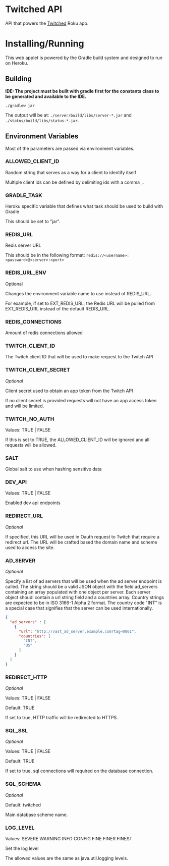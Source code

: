 # Twitched API

API that powers the [Twitched] Roku app.

# Installing/Running

This web applet is powered by the Gradle build system and designed to
 run on Heroku.
 
## Building

**IDE: The project must be built with gradle first for the constants class to be generated and available to the IDE.**

```
./gradlew jar
```

The output will be at: `./server/build/libs/server-*.jar` and `./status/build/libs/status-*.jar`.
 
## Environment Variables

Most of the parameters are passed via environment variables.

### ALLOWED_CLIENT_ID

Random string that serves as a way for a client to identify itself

Multiple client ids can be defined by delimiting ids with a comma `,`.

### GRADLE_TASK

Heroku specific variable that defines what task should be used to build
 with Gradle

This should be set to "jar".
 
### REDIS_URL

Redis server URL

This should be in the following format:
 `redis://<username>:<password>@<server>:<port>`
 
### REDIS_URL_ENV

Optional

Changes the environment variable name to use instead of REDIS_URL.

For example, if set to EXT_REDIS_URL, the Redis URL will be pulled from EXT_REDIS_URL instead of the default REDIS_URL.
 
### REDIS_CONNECTIONS

Amount of redis connections allowed
 
### TWITCH_CLIENT_ID

The Twitch client ID that will be used to make request to the Twitch
 API
 
### TWITCH_CLIENT_SECRET

_Optional_

Client secret used to obtain an app token from the Twitch API

If no client secret is provided requests will not have an app access token and will be limited.

### TWITCH_NO_AUTH

Values: TRUE | FALSE

If this is set to TRUE, the ALLOWED_CLIENT_ID will be ignored and all
 requests will be allowed.
 
### SALT

Global salt to use when hashing sensitive data

### DEV_API

Values: TRUE | FALSE

Enabled dev api endpoints

### REDIRECT_URL

_Optional_

If specified, this URL will be used in Oauth request to Twitch that require a redirect url.
The URL will be crafted based the domain name and scheme used to access the site.
 
### AD_SERVER

_Optional_

Specify a list of ad servers that will be used when the ad server endpoint is called. The string should be a valid JSON
 object with the field ad_servers containing an array populated with one object per server. Each server object shoudl 
 contain a url string field and a countries array. Country strings are expected to be in ISO 3166-1 Alpha 2 format. 
 The country code "INT" is a special case that signifies that the server can be used internationally.
 
```json
{
  "ad_servers" : [
    {
      "url": "http://vast_ad_server.example.com?tag=0001",
      "countries": [
        "INT",
        "US"
      ]
    }
  ]
}
```

### REDIRECT_HTTP

_Optional_

Values: TRUE | FALSE

Default: TRUE

If set to true, HTTP traffic will be redirected to HTTPS.

### SQL_SSL

_Optional_

Values: TRUE | FALSE

Default: TRUE

If set to true, sql connections will required on the database connection.

### SQL_SCHEMA

_Optional_

Default: twitched

Main database scheme name.

### LOG_LEVEL

Values: SEVERE WARNING INFO CONFIG FINE FINER FINEST

Set the log level

The allowed values are the same as java.util.logging levels.

[Twitched]: https://www.twitched.org